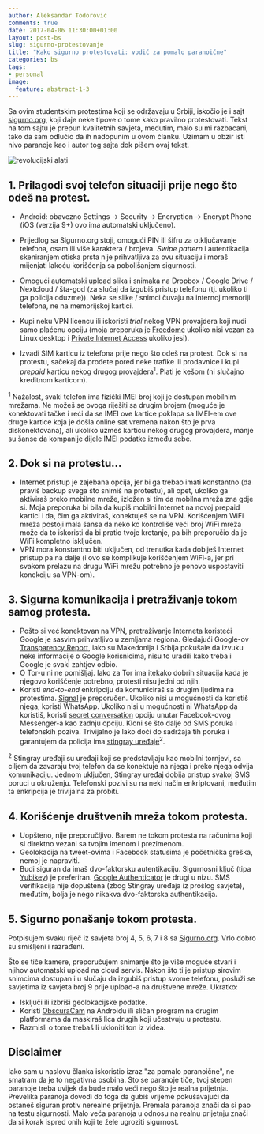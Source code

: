 ```yaml
---
author: Aleksandar Todorović
comments: true
date: 2017-04-06 11:30:00+01:00
layout: post-bs
slug: sigurno-protestovanje
title: "Kako sigurno protestovati: vodič za pomalo paranoične"
categories: bs
tags:
- personal
image:
  feature: abstract-1-3
---
```


Sa ovim studentskim protestima koji se održavaju u Srbiji, iskočio je i sajt [sigurno.org](https://sigurno.org/), koji daje neke tipove o tome kako pravilno protestovati. Tekst na tom sajtu je prepun kvalitetnih savjeta, međutim, malo su mi razbacani, tako da sam odlučio da ih nadopunim u ovom članku. Uzimam u obzir isti nivo paranoje kao i autor tog sajta dok pišem ovaj tekst.

![revolucijski alati](https://philoforchange.files.wordpress.com/2013/06/rev6.jpg?w=930)

## 1. Prilagodi svoj telefon situaciji prije nego što odeš na protest.

* Android: obavezno Settings -> Security -> Encryption -> Encrypt Phone (iOS (verzija 9+) ovo ima automatski uključeno).

* Prijedlog sa Sigurno.org stoji, omogući PIN ili šifru za otključavanje telefona, osam ili više karaktera / brojeva. _Swipe pattern_ i autentikacija skeniranjem otiska prsta nije prihvatljiva za ovu situaciju i moraš mijenjati lakoću korišćenja sa poboljšanjem sigurnosti.
* Omogući automatski upload slika i snimaka na Dropbox / Google Drive / Nextcloud / šta-god (za slučaj da izgubiš pristup telefonu (tj. ukoliko ti ga policija oduzme)). Neka se slike / snimci čuvaju na internoj memoriji telefona, ne na memorijskoj kartici.
* Kupi neku VPN licencu ili iskoristi _trial_ nekog VPN provajdera koji nudi samo plaćenu opciju (moja preporuka je [Freedome](https://www.f-secure.com/en/web/home_global/freedome) ukoliko nisi vezan za Linux desktop i [Private Internet Access](https://www.privateinternetaccess.com/) ukoliko jesi).
* Izvadi SIM karticu iz telefona prije nego što odeš na protest. Dok si na protestu, sačekaj da prođete pored neke trafike ili prodavnice i kupi _prepaid_ karticu nekog drugog provajdera<sup>1</sup>. Plati je kešom (ni slučajno kreditnom karticom).

<sup>1</sup> Nažalost, svaki telefon ima fizički IMEI broj koji je dostupan mobilnim mrežama. Ne možeš se ovoga riješiti sa drugim brojem (moguće je konektovati tačke i reći da se IMEI ove kartice poklapa sa IMEI-em ove druge kartice koja je došla online sat vremena nakon što je prva diskonektovana), ali ukoliko uzmeš karticu nekog drugog provajdera, manje su šanse da kompanije dijele IMEI podatke između sebe.

## 2. Dok si na protestu...

* Internet pristup je zajebana opcija, jer bi ga trebao imati konstantno (da praviš backup svega što snimiš na protestu), ali opet, ukoliko ga aktiviraš preko mobilne mreže, izložen si tim da mobilna mreža zna gdje si. Moja preporuka bi bila da kupiš mobilni Internet na novoj prepaid kartici i da, čim ga aktiviraš, konektuješ se na VPN. Korišćenjem WiFi mreža postoji mala šansa da neko ko kontroliše veći broj WiFi mreža može da to iskoristi da bi pratio tvoje kretanje, pa bih preporučio da je WiFi kompletno isključen.
* VPN mora konstantno biti uključen, od trenutka kada dobiješ Internet pristup pa na dalje (i ovo se komplikuje korišćenjem WiFi-a, jer pri svakom prelazu na drugu WiFi mrežu potrebno je ponovo uspostaviti konekciju sa VPN-om).

## 3. Sigurna komunikacija i pretraživanje tokom samog protesta.

* Pošto si već konektovan na VPN, pretraživanje Interneta koristeći Google je sasvim prihvatljivo u zemljama regiona. Gledajući Google-ov [Transparency Report](https://www.google.com/transparencyreport/userdatarequests/countries/), iako su Makedonija i Srbija pokušale da izvuku neke informacije o Google korisnicima, nisu to uradili kako treba i Google je svaki zahtjev odbio.
* O Tor-u ni ne pomišljaj. Iako za Tor ima itekako dobrih situacija kada je njegovo korišćenje potrebno, protesti nisu jedni od njih.
* Koristi _end-to-end_ enkripciju da komuniciraš sa drugim ljudima na protestima. [Signal](https://whispersystems.org/) je preporučen. Ukoliko nisi u mogućnosti da koristiš njega, koristi WhatsApp. Ukoliko nisi u mogućnosti ni WhatsApp da koristiš, koristi [secret conversation](https://www.facebook.com/help/messenger-app/1084673321594605/?helpref=hc_fnav) opciju unutar Facebook-ovog Messenger-a kao zadnju opciju. Kloni se što dalje od SMS poruka i telefonskih poziva. Trivijalno je lako doći do sadržaja tih poruka i garantujem da policija ima [stingray uređaje](https://www.aclu.org/issues/privacy-technology/surveillance-technologies/stingray-tracking-devices)<sup>2</sup>.

<sup>2</sup> Stingray uređaji su uređaji koji se predstavljaju kao mobilni tornjevi, sa ciljem da zavaraju tvoj telefon da se konektuje na njega i preko njega odvija komunikaciju. Jednom uključen, Stingray uređaj dobija pristup svakoj SMS poruci u okruženju. Telefonski pozivi su na neki način enkriptovani, međutim ta enkripcija je trivijalna za probiti.

## 4. Korišćenje društvenih mreža tokom protesta.

* Uopšteno, nije preporučljivo. Barem ne tokom protesta na računima koji si direktno vezani sa tvojim imenom i prezimenom.
* Geolokacija na tweet-ovima i Facebook statusima je početnička greška, nemoj je napraviti.
* Budi siguran da imaš dvo-faktorsku autentikaciju. Sigurnosni ključ (tipa [Yubikey](https://www.yubico.com/)) je preferiran. [Google Authenticator](https://support.google.com/accounts/answer/1066447?hl=en) je drugi u nizu. SMS verifikacija nije dopuštena (zbog Stingray uređaja iz prošlog savjeta), međutim, bolja je nego nikakva dvo-faktorska authentikacija.

## 5. Sigurno ponašanje tokom protesta.

Potpisujem svaku riječ iz savjeta broj 4, 5, 6, 7 i 8 sa [Sigurno.org](https://sigurno.org/). Vrlo dobro su smišljeni i razrađeni.

Što se tiče kamere, preporučujem snimanje što je više moguće stvari i njihov automatski upload na cloud servis. Nakon što ti je pristup sirovim snimcima dostupan i u slučaju da izgubiš pristup svome telefonu, posluži se savjetima iz savjeta broj 9 prije upload-a na društvene mreže. Ukratko:

* Isključi ili izbriši geolokacijske podatke.
* Koristi [ObscuraCam](https://guardianproject.info/apps/obscuracam/) na Androidu ili sličan program na drugim platformama da maskiraš lica drugih koji učestvuju u protestu.
* Razmisli o tome trebaš li ukloniti ton iz videa.

## Disclaimer

Iako sam u naslovu članka iskoristio izraz "za pomalo paranoične", ne smatram da je to negativna osobina. Što se paranoje tiče, tvoj stepen paranoje treba uvijek da bude malo veći nego što je realna prijetnja. Prevelika paranoja dovodi do toga da gubiš vrijeme pokušavajući da ostaneš siguran protiv nerealne prijetnje. Premala paranoja znači da si pao na testu sigurnosti. Malo veća paranoja u odnosu na realnu prijetnju znači da si korak ispred onih koji te žele ugroziti sigurnost.
